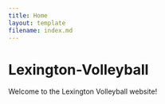 ```yaml
---
title: Home
layout: template
filename: index.md
--- 
```


# Lexington-Volleyball

Welcome to the Lexington Volleyball website!

